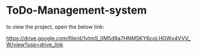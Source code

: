 # ToDo-Management-system

to view the project, open the below link:

https://drive.google.com/file/d/1vtmS_0M5d9a7HNMSKY6coLHGWx4VVV_W/view?usp=drive_link
